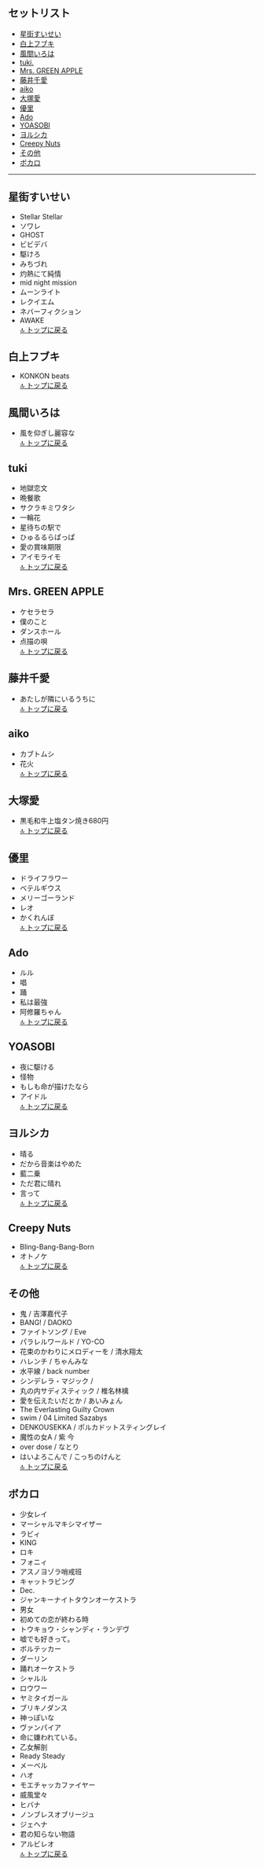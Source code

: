 ## セットリスト

- [星街すいせい](#星街すいせい)  
- [白上フブキ](#白上フブキ)  
- [風間いろは](#風間いろは)  
- [tuki.](#tuki)  
- [Mrs. GREEN APPLE](#mrs-green-apple)  
- [藤井千愛](#藤井千愛)  
- [aiko](#aiko)  
- [大塚愛](#大塚愛)  
- [優里](#優里)  
- [Ado](#ado)  
- [YOASOBI](#yoasobi)  
- [ヨルシカ](#ヨルシカ)  
- [Creepy Nuts](#creepy-nuts)  
- [その他](#その他)  
- [ボカロ](#ボカロ)  

---

## 星街すいせい
- Stellar Stellar  
- ソワレ  
- GHOST  
- ビビデバ  
- 駆けろ  
- みちづれ  
- 灼熱にて純情  
- mid night mission  
- ムーンライト  
- レクイエム  
- ネバーフィクション  
- AWAKE  
[🔝 トップに戻る](#セットリスト)

## 白上フブキ
- KONKON beats  
[🔝 トップに戻る](#セットリスト)

## 風間いろは
- 風を仰ぎし麗容な  
[🔝 トップに戻る](#セットリスト)

## tuki
- 地獄恋文  
- 晩餐歌  
- サクラキミワタシ  
- 一輪花  
- 星待ちの駅で  
- ひゅるるらぱっぱ  
- 愛の賞味期限  
- アイモライモ  
[🔝 トップに戻る](#セットリスト)

## Mrs. GREEN APPLE
- ケセラセラ  
- 僕のこと  
- ダンスホール  
- 点描の唄  
[🔝 トップに戻る](#セットリスト)

## 藤井千愛
- あたしが隣にいるうちに  
[🔝 トップに戻る](#セットリスト)

## aiko
- カブトムシ  
- 花火  
[🔝 トップに戻る](#セットリスト)

## 大塚愛
- 黒毛和牛上塩タン焼き680円  
[🔝 トップに戻る](#セットリスト)

## 優里
- ドライフラワー  
- ベテルギウス  
- メリーゴーランド  
- レオ  
- かくれんぼ  
[🔝 トップに戻る](#セットリスト)

## Ado
- ルル  
- 唱  
- 踊  
- 私は最強  
- 阿修羅ちゃん  
[🔝 トップに戻る](#セットリスト)

## YOASOBI
- 夜に駆ける  
- 怪物  
- もしも命が描けたなら  
- アイドル  
[🔝 トップに戻る](#セットリスト)

## ヨルシカ
- 晴る  
- だから音楽はやめた  
- 藍二乗  
- ただ君に晴れ  
- 言って  
[🔝 トップに戻る](#セットリスト)

## Creepy Nuts
- Bling-Bang-Bang-Born  
- オトノケ  
[🔝 トップに戻る](#セットリスト)

## その他
- 鬼 / 吉澤嘉代子  
- BANG! / DAOKO  
- ファイトソング / Eve  
- パラレルワールド / YO-CO  
- 花束のかわりにメロディーを / 清水翔太  
- ハレンチ / ちゃんみな  
- 水平線 / back number  
- シンデレラ・マジック /  
- 丸の内サディスティック / 椎名林檎  
- 愛を伝えたいだとか / あいみょん  
- The Everlasting Guilty Crown  
- swim / 04 Limited Sazabys  
- DENKOUSEKKA / ポルカドットスティングレイ  
- 魔性の女A / 紫 今  
- over dose / なとり  
- はいよろこんで / こっちのけんと  
[🔝 トップに戻る](#セットリスト)

## ボカロ
- 少女レイ  
- マーシャルマキシマイザー  
- ラビィ  
- KING  
- ロキ  
- フォニィ  
- アスノヨゾラ哨戒班  
- キャットラビング  
- Dec.  
- ジャンキーナイトタウンオーケストラ  
- 男女  
- 初めての恋が終わる時  
- トウキョウ・シャンディ・ランデヴ  
- 嘘でも好きって。  
- ボルテッカー  
- ダーリン  
- 踊れオーケストラ  
- シャルル  
- ロウワー  
- ヤミタイガール  
- ブリキノダンス  
- 神っぽいな  
- ヴァンパイア  
- 命に嫌われている。  
- 乙女解剖  
- Ready Steady  
- メーベル  
- ハオ  
- モエチャッカファイヤー  
- 威風堂々  
- ヒバナ  
- ノンブレスオブリージュ  
- ジェヘナ  
- 君の知らない物語  
- アルビレオ  
[🔝 トップに戻る](#セットリスト)
